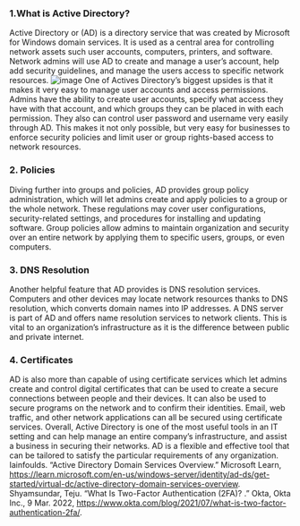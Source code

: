 ### 1.What is Active Directory?
Active Directory or (AD) is a directory service that was created by Microsoft for Windows domain services.  It is used as a central area for controlling network assets such user accounts, computers, printers, and software.  Network admins will use AD to create and manage a user’s account, help add security guidelines, and manage the users access to specific network resources.
![image](https://user-images.githubusercontent.com/124741719/229387048-1f1aa0b9-72a5-4964-9975-68a47a7db326.png)
One of Actives Directory’s biggest upsides is that it makes it very easy to manage user accounts and access permissions.  Admins have the ability to create user accounts, specify what access they have with that account, and which groups they can be placed in with each permission.  They also can control user password and username very easily through AD.  This makes it not only possible, but very easy for businesses to enforce security policies and limit user or group rights-based access to network resources.
### 2. Policies
Diving further into groups and policies, AD provides group policy administration, which will let admins create and apply policies to a group or the whole network.  These regulations may cover user configurations, security-related settings, and procedures for installing and updating software. Group policies allow admins to maintain organization and security over an entire network by applying them to specific users, groups, or even computers.
### 3. DNS Resolution
Another helpful feature that AD provides is DNS resolution services.  Computers and other devices may locate network resources thanks to DNS resolution, which converts domain names into IP addresses. A DNS server is part of AD and offers name resolution services to network clients.  This is vital to an organization’s infrastructure as it is the difference between public and private internet.
### 4. Certificates 
AD is also more than capable of using certificate services which let admins create and control digital certificates that can be used to create a secure connections between people and their devices. It can also be used to secure programs on the network and to confirm their identities. Email, web traffic, and other network applications can all be secured using certificate services.
Overall, Active Directory is one of the most useful tools in an IT setting and can help manage an entire company’s infrastructure, and assist a business in securing their networks.  AD is a flexible and effective tool that can be tailored to satisfy the particular requirements of any organization.
Iainfoulds. “Active Directory Domain Services Overview.” Microsoft Learn, https://learn.microsoft.com/en-us/windows-server/identity/ad-ds/get-started/virtual-dc/active-directory-domain-services-overview. 
Shyamsundar, Teju. “What Is Two-Factor Authentication (2FA)? .” Okta, Okta Inc., 9 Mar. 2022, https://www.okta.com/blog/2021/07/what-is-two-factor-authentication-2fa/. 
